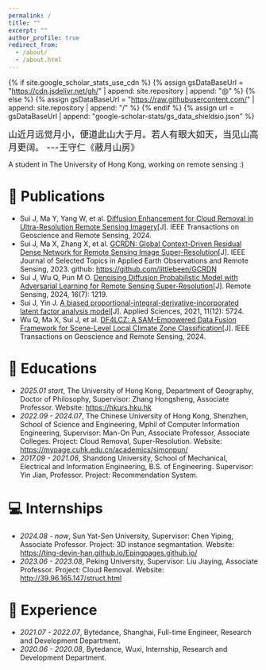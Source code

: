```yaml
---
permalink: /
title: ""
excerpt: ""
author_profile: true
redirect_from: 
  - /about/
  - /about.html
---
```


{% if site.google_scholar_stats_use_cdn %}
{% assign gsDataBaseUrl = "https://cdn.jsdelivr.net/gh/" | append: site.repository | append: "@" %}
{% else %}
{% assign gsDataBaseUrl = "https://raw.githubusercontent.com/" | append: site.repository | append: "/" %}
{% endif %}
{% assign url = gsDataBaseUrl | append: "google-scholar-stats/gs_data_shieldsio.json" %}

<span class='anchor' id='about-me'></span>

<span style='font-size:large'>山近月远觉月小，便道此山大于月。若人有眼大如天，当见山高月更阔。 ---王守仁《蔽月山房》<span>
<div>A student in The University of Hong Kong, working on remote sensing :)</div>

# 📝 Publications 
- Sui J, Ma Y, Yang W, et al.  <a href='https://ieeexplore.ieee.org/abstract/document/10552304'>Diffusion Enhancement for Cloud Removal in Ultra-Resolution Remote Sensing Imagery</a>[J]. IEEE Transactions on Geoscience and Remote Sensing, 2024.
- Sui J, Ma X, Zhang X, et al. <a href='https://ieeexplore.ieee.org/stamp/stamp.jsp?arnumber=10115440'>GCRDN: Global Context-Driven Residual Dense Network for Remote Sensing Image Super-Resolution</a>[J]. IEEE Journal of Selected Topics in Applied Earth Observations and Remote Sensing, 2023. github: <a href='https://github.com/littlebeen/GCRDN'>https://github.com/littlebeen/GCRDN</a>
- Sui J, Wu Q, Pun M O.  <a href='https://www.mdpi.com/2072-4292/16/7/1219'>Denoising Diffusion Probabilistic Model with Adversarial Learning for Remote Sensing Super-Resolution</a>[J]. Remote Sensing, 2024, 16(7): 1219.
- Sui J, Yin J. <a href='https://www.mdpi.com/2076-3417/11/12/5724'>A biased proportional-integral-derivative-incorporated latent factor analysis model</a>[J]. Applied Sciences, 2021, 11(12): 5724.
- Wu Q, Ma X, Sui J, et al.  <a href='https://ieeexplore.ieee.org/abstract/document/10556641/'>DF4LCZ: A SAM-Empowered Data Fusion Framework for Scene-Level Local Climate Zone Classification</a>[J]. IEEE Transactions on Geoscience and Remote Sensing, 2024.

# 📖 Educations
- *2025.01 start*, The University of Hong Kong, Department of Geography, Doctor of Philosophy, Supervisor: Zhang Hongsheng, Associate Professor. Website: <a href='https://hkurs.hku.hk'>https://hkurs.hku.hk</a>
- *2022.09 - 2024.07*, The Chinese University of Hong Kong, Shenzhen, School of Science and Engineering, Mphil of Computer Information Engineering, Supervisor: Man-On Pun, Associate Professor, Associate Colleges. Project: Cloud Removal, Super-Resolution. Website: <a href='https://mypage.cuhk.edu.cn/academics/simonpun/'>https://mypage.cuhk.edu.cn/academics/simonpun/</a>
- *2017.09 - 2021.06*, Shandong University, School of Mechanical, Electrical and Information Engineering, B.S. of Engineering. Supervisor: Yin Jian, Professor. Project: Recommendation System.

# 💻 Internships
- *2024.08 - now*, Sun Yat-Sen University, Supervisor: Chen Yiping, Associate Professor. Project: 3D instance segmantation. Website: <a href='https://ting-devin-han.github.io/Epingpages.github.io'>https://ting-devin-han.github.io/Epingpages.github.io/</a>
- *2023.06 - 2023.08*, Peking University, Supervisor: Liu Jiaying, Associate Professor. Project: Cloud Removal. Website: <a href='http://39.96.165.147/struct.html'>http://39.96.165.147/struct.html</a>

# 💬 Experience
- *2021.07 - 2022.07*, Bytedance, Shanghai, Full-time Engineer, Research and Development Department.
- *2020.06 - 2020.08*, Bytedance, Wuxi, Internship, Research and Development Department.
